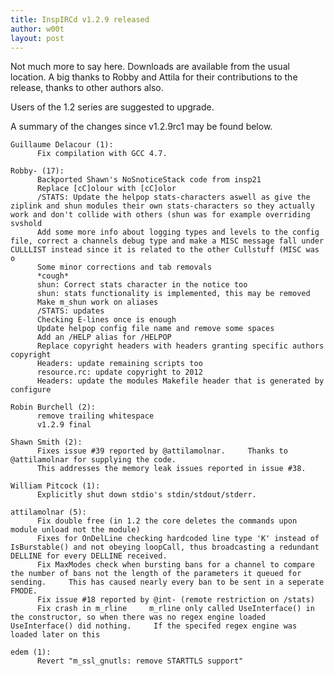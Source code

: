 ```yaml
---
title: InspIRCd v1.2.9 released
author: w00t
layout: post
---
```


Not much more to say here. Downloads are available from the usual location. A
big thanks to Robby and Attila for their contributions to the release, thanks to
other authors also.

Users of the 1.2 series are suggested to upgrade.

A summary of the changes since v1.2.9rc1 may be found below.

    Guillaume Delacour (1):
          Fix compilation with GCC 4.7.

    Robby- (17):
          Backported Shawn's NoSnoticeStack code from insp21
          Replace [cC]olour with [cC]olor
          /STATS: Update the helpop stats-characters aswell as give the ziplink and shun modules their own stats-characters so they actually work and don't collide with others (shun was for example overriding svshold
          Add some more info about logging types and levels to the config file, correct a channels debug type and make a MISC message fall under CULLLIST instead since it is related to the other Cullstuff (MISC was o
          Some minor corrections and tab removals
          *cough*
          shun: Correct stats character in the notice too
          shun: stats functionality is implemented, this may be removed
          Make m_shun work on aliases
          /STATS: updates
          Checking E-lines once is enough
          Update helpop config file name and remove some spaces
          Add an /HELP alias for /HELPOP
          Replace copyright headers with headers granting specific authors copyright
          Headers: update remaining scripts too
          resource.rc: update copyright to 2012
          Headers: update the modules Makefile header that is generated by configure

    Robin Burchell (2):
          remove trailing whitespace
          v1.2.9 final

    Shawn Smith (2):
          Fixes issue #39 reported by @attilamolnar.     Thanks to @attilamolnar for supplying the code.
          This addresses the memory leak issues reported in issue #38.

    William Pitcock (1):
          Explicitly shut down stdio's stdin/stdout/stderr.

    attilamolnar (5):
          Fix double free (in 1.2 the core deletes the commands upon module unload not the module)
          Fixes for OnDelLine checking hardcoded line type 'K' instead of IsBurstable() and not obeying loopCall, thus broadcasting a redundant DELLINE for every DELLINE received.
          Fix MaxModes check when bursting bans for a channel to compare the number of bans not the length of the parameters it queued for sending.     This has caused nearly every ban to be sent in a seperate FMODE.
          Fix issue #18 reported by @int- (remote restriction on /stats)
          Fix crash in m_rline     m_rline only called UseInterface() in the constructor, so when there was no regex engine loaded UseInterface() did nothing.     If the specifed regex engine was loaded later on this

    edem (1):
          Revert "m_ssl_gnutls: remove STARTTLS support"
